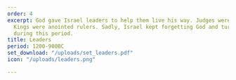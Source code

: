 ```yaml
---
order: 4
excerpt: God gave Israel leaders to help them live his way. Judges were wise warriors.
  Kings were anointed rulers. Sadly, Israel kept forgetting God and turning to idols
  during this period.
title: Leaders
period: 1200-900BC
set_download: "/uploads/set_leaders.pdf"
icon: "/uploads/leaders.png"

---
```

